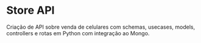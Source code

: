 # Store API
Criação de API sobre venda de celulares com schemas, usecases, models, controllers e rotas em Python com integração ao Mongo.
